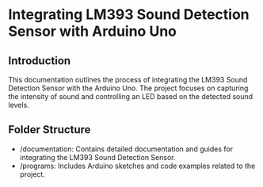 # Integrating LM393 Sound Detection Sensor with Arduino Uno

## Introduction
This documentation outlines the process of integrating the LM393 Sound Detection Sensor with the Arduino Uno. The project focuses on capturing the intensity of sound and controlling an LED based on the detected sound levels. 

## Folder Structure
- /documentation: Contains detailed documentation and guides for integrating the LM393 Sound Detection Sensor.
- /programs: Includes Arduino sketches and code examples related to the project.

